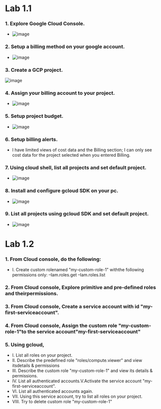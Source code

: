 # Lab 1.1
### 1. Explore Google Cloud Console.
- ![image](https://user-images.githubusercontent.com/28235504/212914820-da0d4e6e-079f-4215-91be-447b86ed15e0.png)

### 2. Setup a billing method on your google account.
- ![image](https://user-images.githubusercontent.com/28235504/212909915-751793c8-27b0-4ec7-a6be-3fc1c0b56255.png)

### 3. Create a GCP project.
![image](https://user-images.githubusercontent.com/28235504/212908838-546ae14d-41f0-43d8-95e0-f673cf98185e.png)
### 4. Assign your billing account to your project.
- ![image](https://user-images.githubusercontent.com/28235504/212919596-dc321d09-cdda-482c-a489-540c7967a65b.png)
### 5. Setup project budget.
- ![image](https://user-images.githubusercontent.com/28235504/212920249-906a45cb-10e6-4543-afaa-586331fde573.png)

### 6. Setup billing alerts.
- I have limited views of cost data and the Billing section; I can only see cost data for the project selected when you entered Billing.

### 7. Using cloud shell, list all projects and set default project.
- ![image](https://user-images.githubusercontent.com/28235504/212924003-cc554eb1-5a1a-4146-8535-503881108dc9.png)

### 8. Install and configure gcloud SDK on your pc.
- ![image](https://user-images.githubusercontent.com/28235504/212922491-e1a9301d-e4b3-4247-bd2c-c073b6c97258.png)

### 9. List all projects using gcloud SDK and set default project.
- ![image](https://user-images.githubusercontent.com/28235504/212922196-26de82c7-347a-4b18-83d7-569c2ba2d489.png)

# Lab 1.2
### 1. From Cloud console, do the following:
- I. Create custom rolenamed "my-custom-role-1" withthe following permissions only:
 –Iam.roles.get
 –Iam.roles.list
### 2. From Cloud console, Explore primitive and pre-defined roles and theirpermissions.
### 3. From Cloud console, Create a service account with id "my-first-serviceaccount".
### 4. From Cloud console, Assign the custom role "my-custom-role-1"to the service account"my-first-serviceaccount"
### 5. Using gcloud,
- I. List all roles on your project.
- II. Describe the predefined role "roles/compute.viewer" and view itsdetails & permissions
- III. Describe the custom role "my-custom-role-1" and view its details & permissions.
- IV. List all authenticated accounts.V.Activate the service account "my-first-serviceaccount".
- VI. List all authenticated accounts again.
- VII. Using this service account, try to list all roles on your project.
- VIII. Try to delete custom role "my-custom-role-1"
